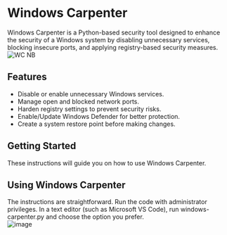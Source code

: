 # Windows Carpenter
Windows Carpenter is a Python-based security tool designed to enhance the security of a Windows system by disabling unnecessary services, blocking insecure ports, and applying registry-based security measures.
![WC NB](https://github.com/user-attachments/assets/a82bf637-51a4-4d24-ab87-45b93f073443)

## Features
- Disable or enable unnecessary Windows services.<br>
- Manage open and blocked network ports.<br>
- Harden registry settings to prevent security risks.<br>
- Enable/Update Windows Defender for better protection.<br>
- Create a system restore point before making changes.<br>
## Getting Started
These instructions will guide you on how to use Windows Carpenter.
## Using Windows Carpenter
The instructions are straightforward. Run the code with administrator privileges. In a text editor (such as Microsoft VS Code), run windows-carpenter.py and choose the option you prefer.<br>
![image](https://github.com/user-attachments/assets/667e1337-ca91-4c53-b3d2-f4e325ecdda0)

